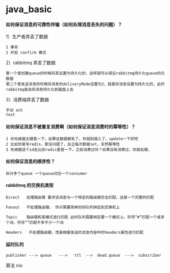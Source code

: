 # java_basic 

####   如何保证消息的可靠性传输（如何处理消息丢失的问题）？

1）生产者弄丢了数据

    1 事务
    2 开启 confirm 模式

2）rabbitmq 弄丢了数据

    第一个是创建queue的时候将其设置为持久化的，这样就可以保证rabbitmq持久化queue的元数据
    第二个是发送消息的时候将消息的deliveryMode设置为2，就是将消息设置为持久化的，此时rabbitmq就会将消息持久化到磁盘上去
  
3）消费端弄丢了数据
    
    手动 ack 
    test
    
#### 如何保证消息不被重复消费啊（如何保证消息消费时的幂等性）？   
    
    1 你先根据主键查一下，如果这数据都有了，你就别插入了，update一下好吧
    2 比如你是写redis，那没问题了，反正每次都是set，天然幂等性
    3 先根据这个id去比如redis里查一下，之前消费过吗？如果没有消费过，你就处理，
    
#### 如何保证消息的顺序性？
    
    拆分多个queue 一个queue对应一个consumer
    
    
####  rabbitmq 的交换机类型

    Direct   处理路由键 要求该消息与一个特定的路由键完全匹配。这是一个完整的匹配
    
    Fanout   不处理路由键。 你只需要简单的将队列绑定到交换机上
    
    Topic    路由键和某模式进行匹配 此时队列需要绑定要一个模式上。符号“#”匹配一个或多个词，符号“”匹配不多不少一个词
        
    Headers   不处理路由键。而是根据发送的消息内容中的headers属性进行匹配  
    
#### 延时队列

    publisher ---> queue   --->   ttl  -->  dead.queue  --->  subscriber
    

算法 nio  


    
        
        
    
    